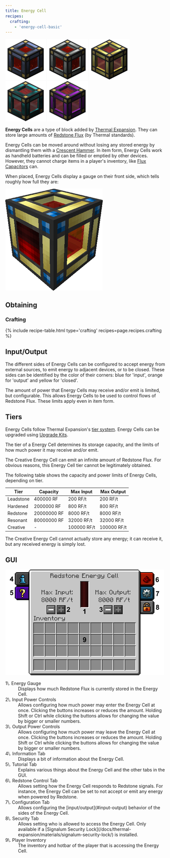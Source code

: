 ```yaml
--- 
title: Energy Cell 
recipes: 
  crafting: 
    - 'energy-cell-basic'
--- 
```


![Leadstone Energy Cell](/assets/images/thermal-expansion/energy-cell-leadstone.png) ![Hardened Energy Cell](/assets/images/thermal-expansion/energy-cell-hardened.png) ![Redstone Energy Cell](/assets/images/thermal-expansion/energy-cell-redstone.png) !["Resonant Energy Cell"](/assets/images/thermal-expansion/energy-cell-resonant.png) !["Creative Energy Cell"](/assets/images/thermal-expansion/energy-cell-creative.png)

**Energy Cells** are a type of block added by [Thermal Expansion](/docs/thermal-expansion/). They can store large amounts of [Redstone Flux](/docs/redstone-flux/) (by Thermal standards).

Energy Cells can be moved around without losing any stored energy by dismantling them with a [Crescent Hammer](/docs/thermal-expansion/tools/crescent-hammer/). In item form, Energy Cells work as handheld batteries and can be filled or emptied by other devices. However, they cannot charge items in a player's inventory, like [Flux Capacitors](/docs/thermal-expansion/storage/flux-capacitor/) can.

When placed, Energy Cells display a gauge on their front side, which tells roughly how full they are:

![Energy Cell gauge](/assets/images/thermal-expansion/energy-cell-redstone-gauge.png)

Obtaining
---------

### Crafting
{% include recipe-table.html type='crafting' recipes=page.recipes.crafting %}

## Input/Output

The different sides of Energy Cells can be configured to accept energy from external sources, to emit energy to adjacent devices, or to be closed. These sides can be identified by the color of their corners: blue for 'input', orange for 'output' and yellow for 'closed'.

The amount of power that Energy Cells may receive and/or emit is limited, but configurable. This allows Energy Cells to be used to control flows of Redstone Flux. These limits apply even in item form.

## Tiers

Energy Cells follow Thermal Expansion's [tier system](/docs/thermal-expansion/tiers-and-augments/tiers/). Energy Cells can be upgraded using [Upgrade Kits](/docs/thermal-expansion/tiers-and-augments/upgrade-kits/).

The tier of a Energy Cell determines its storage capacity, and the limits of how much power it may receive and/or emit.

The Creative Energy Cell can emit an infinite amount of Redstone Flux. For obvious reasons, this Energy Cell tier cannot be legitimately obtained.

The following table shows the capacity and power limits of Energy Cells, depending on tier.

<div class="uk-overflow-container">

<table class="uk-table uk-table-striped uk-table-condensed uk-text-small cofh-table-compress">

<thead>

<tr>

<th>Tier</th>

<th>Capacity</th>

<th>Max Input</th>

<th>Max Output</th>

</tr>

</thead>

<tbody>

<tr>

<td>Leadstone</td>

<td>400000 RF</td>

<td>200 RF/t</td>

<td>200 RF/t</td>

</tr>

<tr>

<td>Hardened</td>

<td>2000000 RF</td>

<td>800 RF/t</td>

<td>800 RF/t</td>

</tr>

<tr>

<td>Redstone</td>

<td>20000000 RF</td>

<td>8000 RF/t</td>

<td>8000 RF/t</td>

</tr>

<tr>

<td>Resonant</td>

<td>80000000 RF</td>

<td>32000 RF/t</td>

<td>32000 RF/t</td>

</tr>

<tr>

<td>Creative</td>

<td>-</td>

<td>100000 RF/t</td>

<td>100000 RF/t</td>

</tr>

</tbody>

</table>

</div>

The Creative Energy Cell cannot actually store any energy; it can receive it, but any received energy is simply lost.

## GUI

![](/assets/images/thermal-expansion/energy-cell-gui.png "Energy Cell GUI")

<dl class="uk-description-list-line">

<dt>1\. Energy Gauge</dt>

<dd>Displays how much Redstone Flux is currently stored in the Energy Cell.</dd>

<dt>2\. Input Power Controls</dt>

<dd>Allows configuring how much power may enter the Energy Cell at once. Clicking the buttons increases or reduces the amount. Holding Shift or Ctrl while clicking the buttons allows for changing the value by bigger or smaller numbers.</dd>

<dt>3\. Output Power Controls</dt>

<dd>Allows configuring how much power may leave the Energy Cell at once. Clicking the buttons increases or reduces the amount. Holding Shift or Ctrl while clicking the buttons allows for changing the value by bigger or smaller numbers.</dd>

<dt>4\. Information Tab</dt>

<dd>Displays a bit of information about the Energy Cell.</dd>

<dt>5\. Tutorial Tab</dt>

<dd>Explains various things about the Energy Cell and the other tabs in the GUI.</dd>

<dt>6\. Redstone Control Tab</dt>

<dd>Allows setting how the Energy Cell responds to Redstone signals. For instance, the Energy Cell can be set to not accept or emit any energy when powered by Redstone.</dd>

<dt>7\. Configuration Tab</dt>

<dd>Allows configuring the [input/output](#input-output) behavior of the sides of the Energy Cell.</dd>

<dt>8\. Security Tab</dt>

<dd>Allows setting who is allowed to access the Energy Cell. Only available if a [Signalum Security Lock](/docs/thermal-expansion/materials/signalum-security-lock/) is installed.</dd>

<dt>9\. Player Inventory</dt>

<dd>The inventory and hotbar of the player that is accessing the Energy Cell.</dd>

</dl>